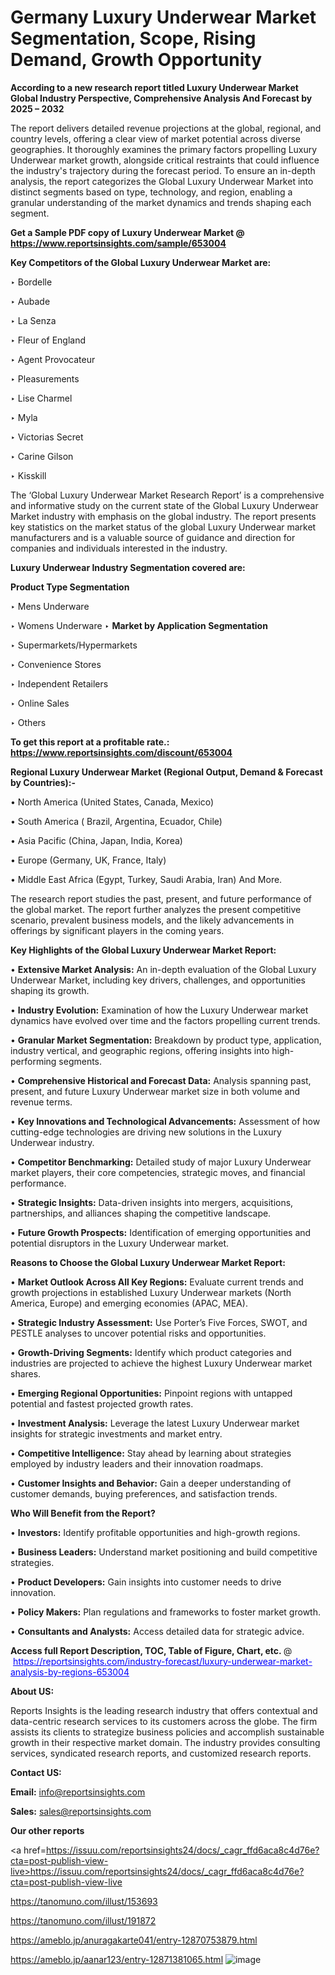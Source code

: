 # Germany Luxury Underwear Market Segmentation, Scope, Rising Demand, Growth Opportunity 

<strong>According to a new research report titled Luxury Underwear Market Global Industry Perspective, Comprehensive Analysis And Forecast by 2025 – 2032</strong>

The report delivers detailed revenue projections at the global, regional, and country levels, offering a clear view of market potential across diverse geographies. It thoroughly examines the primary factors propelling Luxury Underwear market growth, alongside critical restraints that could influence the industry's trajectory during the forecast period. To ensure an in-depth analysis, the report categorizes the Global Luxury Underwear Market into distinct segments based on type, technology, and region, enabling a granular understanding of the market dynamics and trends shaping each segment.

<strong>Get a Sample PDF copy of Luxury Underwear Market </strong><strong>@<a href=https://www.reportsinsights.com/sample/653004 style=color:#0000ff;> https://www.reportsinsights.com/sample/653004</a></strong></font>

<strong>Key Competitors of the Global Luxury Underwear Market are:</strong>

‣ Bordelle

‣ Aubade

‣ La Senza

‣ Fleur of England

‣ Agent Provocateur

‣ Pleasurements

‣ Lise Charmel

‣ Myla

‣ Victorias Secret

‣ Carine Gilson

‣ Kisskill

The ‘Global Luxury Underwear Market Research Report’ is a comprehensive and informative study on the current state of the Global Luxury Underwear Market industry with emphasis on the global industry. The report presents key statistics on the market status of the global Luxury Underwear market manufacturers and is a valuable source of guidance and direction for companies and individuals interested in the industry.

<strong>Luxury Underwear Industry Segmentation covered are:</strong>

<strong>Product Type Segmentation</strong>

‣ Mens Underware

‣ Womens Underware
‣ 
<strong>Market by Application Segmentation</strong>

‣ Supermarkets/Hypermarkets

‣ Convenience Stores

‣ Independent Retailers

‣ Online Sales

‣ Others

<strong>To get this report at a profitable rate.: <a href=https://www.reportsinsights.com/discount/653004 style=color:#0000ff;>https://www.reportsinsights.com/discount/653004</a></strong></font>

<strong>Regional Luxury Underwear Market (Regional Output, Demand &amp; Forecast by Countries):-</strong>

• North America (United States, Canada, Mexico)

• South America ( Brazil, Argentina, Ecuador, Chile)

• Asia Pacific (China, Japan, India, Korea)

• Europe (Germany, UK, France, Italy)

• Middle East Africa (Egypt, Turkey, Saudi Arabia, Iran) And More.

The research report studies the past, present, and future performance of the global market. The report further analyzes the present competitive scenario, prevalent business models, and the likely advancements in offerings by significant players in the coming years.

<strong>Key Highlights of the Global Luxury Underwear Market Report:</strong>

• <strong>Extensive Market Analysis:</strong> An in-depth evaluation of the Global Luxury Underwear Market, including key drivers, challenges, and opportunities shaping its growth.

• <strong>Industry Evolution:</strong> Examination of how the Luxury Underwear market dynamics have evolved over time and the factors propelling current trends.

• <strong>Granular Market Segmentation:</strong> Breakdown by product type, application, industry vertical, and geographic regions, offering insights into high-performing segments.

• <strong>Comprehensive Historical and Forecast Data:</strong> Analysis spanning past, present, and future Luxury Underwear market size in both volume and revenue terms.

• <strong>Key Innovations and Technological Advancements:</strong> Assessment of how cutting-edge technologies are driving new solutions in the Luxury Underwear industry.

• <strong>Competitor Benchmarking:</strong> Detailed study of major Luxury Underwear market players, their core competencies, strategic moves, and financial performance.

• <strong>Strategic Insights:</strong> Data-driven insights into mergers, acquisitions, partnerships, and alliances shaping the competitive landscape.

• <strong>Future Growth Prospects:</strong> Identification of emerging opportunities and potential disruptors in the Luxury Underwear market.

<strong>Reasons to Choose the Global Luxury Underwear Market Report:</strong>

• <strong>Market Outlook Across All Key Regions:</strong> Evaluate current trends and growth projections in established Luxury Underwear markets (North America, Europe) and emerging economies (APAC, MEA).

• <strong>Strategic Industry Assessment:</strong> Use Porter’s Five Forces, SWOT, and PESTLE analyses to uncover potential risks and opportunities.

• <strong>Growth-Driving Segments:</strong> Identify which product categories and industries are projected to achieve the highest Luxury Underwear market shares.

• <strong>Emerging Regional Opportunities:</strong> Pinpoint regions with untapped potential and fastest projected growth rates.

• <strong>Investment Analysis:</strong> Leverage the latest Luxury Underwear market insights for strategic investments and market entry.

• <strong>Competitive Intelligence:</strong> Stay ahead by learning about strategies employed by industry leaders and their innovation roadmaps.

• <strong>Customer Insights and Behavior:</strong> Gain a deeper understanding of customer demands, buying preferences, and satisfaction trends.

<strong>Who Will Benefit from the Report?</strong>

• <strong>Investors:</strong> Identify profitable opportunities and high-growth regions.

• <strong>Business Leaders:</strong> Understand market positioning and build competitive strategies.

• <strong>Product Developers:</strong> Gain insights into customer needs to drive innovation.

• <strong>Policy Makers:</strong> Plan regulations and frameworks to foster market growth.

• <strong>Consultants and Analysts:</strong> Access detailed data for strategic advice.
</ul>
<strong>Access full Report Description, TOC, Table of Figure, Chart, etc. </strong>@  <a href=https://reportsinsights.com/industry-forecast/luxury-underwear-market-analysis-by-regions-653004 style=color:#0000ff;>https://reportsinsights.com/industry-forecast/luxury-underwear-market-analysis-by-regions-653004</a></font>

<strong><strong>About US</strong>:</strong>

Reports Insights is the leading research industry that offers contextual and data-centric research services to its customers across the globe. The firm assists its clients to strategize business policies and accomplish sustainable growth in their respective market domain. The industry provides consulting services, syndicated research reports, and customized research reports.

<strong>Contact US:</strong>

<p class=""""><b>Email:</b> <a href=mailto:info@reportsinsights.com>info@reportsinsights.com</a></p>
<p class=""""><b>Sales:</b> <a href=mailto:sales@reportsinsights.com>sales@reportsinsights.com</a></p>

<strong>Our other reports</strong>

<a href=https://issuu.com/reportsinsights24/docs/_cagr_ffd6aca8c4d76e?cta=post-publish-view-live>https://issuu.com/reportsinsights24/docs/_cagr_ffd6aca8c4d76e?cta=post-publish-view-live</a>

<a href=https://tanomuno.com/illust/153693>https://tanomuno.com/illust/153693</a>

<a href=https://tanomuno.com/illust/191872>https://tanomuno.com/illust/191872</a>

<a href=https://ameblo.jp/anuragakarte041/entry-12870753879.html>https://ameblo.jp/anuragakarte041/entry-12870753879.html</a>

<a href=https://ameblo.jp/aanar123/entry-12871381065.html>https://ameblo.jp/aanar123/entry-12871381065.html</a>
![image](https://github.com/user-attachments/assets/09deca81-70f5-40a2-8b91-485b7b14b810)
